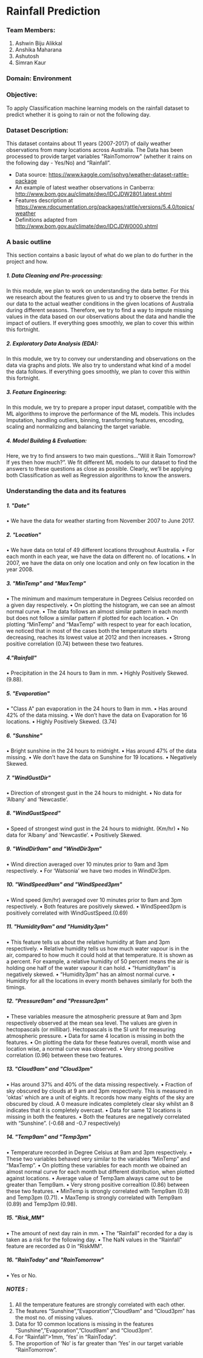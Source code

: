 # Rainfall Prediction

### Team Members:
1) Ashwin Biju Alikkal
2) Anshika Maharana
3) Ashutosh
4) Simran Kaur

### Domain: Environment

### Objective:
To apply Classification machine learning models on the rainfall dataset to predict whether it is going to rain or not the following day.

### Dataset Description:
This dataset contains about 11 years (2007-2017) of daily weather observations from many locations across Australia. The Data has been processed to provide target variables "RainTomorrow" (whether it rains on the following day - Yes/No) and “Rainfall”.

* Data source: https://www.kaggle.com/jsphyg/weather-dataset-rattle-package
* An example of latest weather observations in Canberra: http://www.bom.gov.au/climate/dwo/IDCJDW2801.latest.shtml
* Features description at https://www.rdocumentation.org/packages/rattle/versions/5.4.0/topics/weather
* Definitions adapted from http://www.bom.gov.au/climate/dwo/IDCJDW0000.shtml

### A basic outline
This section contains a basic layout of what do we plan to do further in the project and how.

##### 1. Data Cleaning and Pre-processing:
In this module, we plan to work on understanding the data better. For this we research about the features given to us and try to observe the trends in our data to the actual weather conditions in the given locations of Australia during different seasons.
Therefore, we try to find a way to impute missing values in the data based on our observations about the data and handle the impact of outliers.
If everything goes smoothly, we plan to cover this within this fortnight.

##### 2. Exploratory Data Analysis (EDA):
In this module, we try to convey our understanding and observations on the data via graphs and plots. We also try to understand what kind of a model the data follows.
If everything goes smoothly, we plan to cover this within this fortnight.

##### 3. Feature Engineering:
In this module, we try to prepare a proper input dataset, compatible with the ML algorithms to improve the performance of the ML models. This includes Imputation, handling outliers, binning, transforming features, encoding, scaling and normalizing and balancing the target variable.

##### 4. Model Building & Evaluation:
Here, we try to find answers to two main questions…”Will it Rain Tomorrow? If yes then how much?”. We fit different ML models to our dataset to find the answers to these questions as close as possible. Clearly, we’ll be applying both Classification as well as Regression algorithms to know the answers.

### Understanding the data and its features
##### 1. "Date"
•	We have the data for weather starting from November 2007 to June 2017.

##### 2. "Location"
•	We have data on total of 49 different locations throughout Australia.
•	For each month in each year, we have the data on different no. of locations.
•	In 2007, we have the data on only one location and only on few location in the year 2008.

##### 3. "MinTemp" and "MaxTemp"
•	The minimum and maximum temperature in Degrees Celsius recorded on a given day respectively.
•	On plotting the histogram, we can see an almost normal curve.
•	The data follows an almost similar pattern in each month but does not follow a similar pattern if plotted for each location.
•	On plotting “MinTemp” and “MaxTemp” with respect to year for each location, we noticed that in most of the cases both the temperature starts decreasing, reaches its lowest value at 2012 and then increases.
•	Strong positive correlation (0.74) between these two features.

##### 4."Rainfall"
•	Precipitation in the 24 hours to 9am in mm.
•	Highly Positively Skewed. (9.88).

##### 5. "Evaporation"
•	"Class A" pan evaporation in the 24 hours to 9am in mm.
•	Has around 42% of the data missing.
•	We don’t have the data on Evaporation for 16 locations.
•	Highly Positively Skewed. (3.74)

##### 6. "Sunshine"
•	Bright sunshine in the 24 hours to midnight.
•	Has around 47% of the data missing.
•	We don’t have the data on Sunshine for 19 locations.
•	Negatively Skewed.

##### 7. "WindGustDir"
•	Direction of strongest gust in the 24 hours to midnight.
•	No data for ‘Albany’ and ‘Newcastle’.

##### 8. "WindGustSpeed"
•	Speed of strongest wind gust in the 24 hours to midnight. (Km/hr)
•	No data for ‘Albany’ and ‘Newcastle’.
•	Positively Skewed.

##### 9. "WindDir9am" and "WindDir3pm"
•	Wind direction averaged over 10 minutes prior to 9am and 3pm respectively.
•	For ‘Watsonia’ we have two modes in WindDir3pm.

##### 10. "WindSpeed9am" and "WindSpeed3pm"
•	Wind speed (km/hr) averaged over 10 minutes prior to 9am and 3pm respectively.
•	Both features are positively skewed.
•	WindSpeed3pm is positively correlated with WindGustSpeed.(0.69)

##### 11. "Humidity9am" and "Humidity3pm"
•	This feature tells us about the relative humidity at 9am and 3pm respectively.
•	Relative humidity tells us how much water vapour is in the air, compared to how much it could hold at that temperature. It is shown as a percent. For example, a relative humidity of 50 percent means the air is holding one half of the water vapour it can hold.
•	“Humidity9am” is negatively skewed.
•	“Humidity3pm” has an almost normal curve.
•	Humidity for all the locations in every month behaves similarly for both the timings.

##### 12. "Pressure9am" and "Pressure3pm"
•	These variables measure the atmospheric pressure at 9am and 3pm respectively observed at the mean sea level. The values are given in hectopascals (or millibar). Hectopascals is the SI unit for measuring atmospheric pressure.
•	Data for same 4 location is missing in both the features.
•	On plotting the data for these features overall, month wise and location wise, a normal curve was observed.
•	Very strong positive correlation (0.96) between these two features.

##### 13. "Cloud9am" and "Cloud3pm"
•	Has around 37% and 40% of the data missing respectively.
•	Fraction of sky obscured by clouds at 9 am and 3pm respectively. This is measured in 'oktas' which are a unit of eights. It records how many eights of the sky are obscured by cloud. A 0 measure indicates completely clear sky whilst an 8 indicates that it is completely overcast.
•	Data for same 12 locations is missing in both the features.
•	Both the features are negatively correlated with “Sunshine”. (-0.68 and -0.7 respectively)

##### 14. "Temp9am" and "Temp3pm"
•	Temperature recorded in Degree Celsius at 9am and 3pm respectively.
•	These two variables behaved very similar to the variables “MinTemp” and “MaxTemp”.
•	On plotting these variables for each month we obained an almost normal curve for each month but different distribution, when plotted against locations.
•	Average value of Temp3am always came out to be greater than Temp9am.
•	Very strong positive correaltion (0.86) between these two features.
•	MinTemp is strongly correlated with Temp9am (0.9) and Temp3pm (0.71).
•	MaxTemp is strongly correlated with Temp9am (0.89) and Temp3pm (0.98).

##### 15. "Risk_MM"
•	The amount of next day rain in mm.
•	The “Rainfall” recorded for a day is taken as a risk for the following day.
•	The NaN values in the “Rainfall” feature are recorded as 0 in “RiskMM”.

##### 16. "RainToday" and "RainTomorrow"
•	Yes or No.

##### NOTES :
1.	All the temperature features are strongly correlated with each other.
2.	The features “Sunshine”,”Evaporation”,”Cloud9am” and “Cloud3pm” has the most no. of missing values.
3.	Data for 10 common locations is missing in the features “Sunshine”,”Evaporation”,”Cloud9am” and “Cloud3pm”.
4.	For “Rainfall”>1mm, ‘Yes’ in “RainToday”.
5.	The proportion of ‘No’ is far greater than ‘Yes’ in our target variable “RainTomorrow”.









